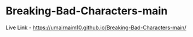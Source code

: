 # Breaking-Bad-Characters-main

Live Link - https://umairnaim10.github.io/Breaking-Bad-Characters-main/
